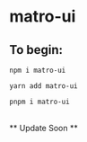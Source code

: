 # matro-ui

## To begin:
```
npm i matro-ui
```
```
yarn add matro-ui
```
```
pnpm i matro-ui
```

<br>
** Update Soon **
